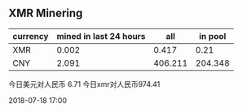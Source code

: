 ## XMR Minering

|currency|mined in last 24 hours|all|in pool|
|---|---|---|---|
|XMR|0.002|0.417|0.21|
|CNY|2.091|406.211|204.348|

今日美元对人民币 6.71	今日xmr对人民币974.41


2018-07-18 17:00